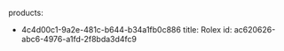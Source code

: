products:
  - 4c4d00c1-9a2e-481c-b644-b34a1fb0c886
title: Rolex
id: ac620626-abc6-4976-a1fd-2f8bda3d4fc9
